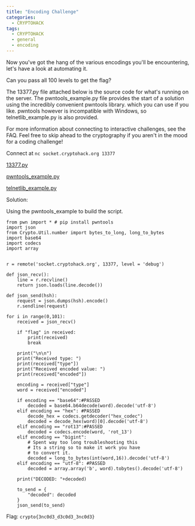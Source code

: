 ```yaml
---
title: "Encoding Challenge"
categories:
  - CRYPTOHACK
tags:
  - CRYPTOHACK
  - general
  - encoding
---
```


Now you've got the hang of the various encodings you'll be encountering, let's have a look at automating it.

Can you pass all 100 levels to get the flag?

The 13377.py file attached below is the source code for what's running on the server. The pwntools_example.py file provides the start of a solution using the incredibly convenient pwntools library. which you can use if you like. pwntools however is incompatible with Windows, so telnetlib_example.py is also provided.

For more information about connecting to interactive challenges, see the FAQ. Feel free to skip ahead to the cryptography if you aren't in the mood for a coding challenge!

Connect at `nc socket.cryptohack.org 13377`

[13377.py](https://github.com/Yorzaren/ctf/raw/master/CRYPTOHACK/13377_encoding_challenge.py)

[pwntools_example.py](https://github.com/Yorzaren/ctf/raw/master/CRYPTOHACK/pwntools_example_encoding_challenge.py)

[telnetlib_example.py](https://github.com/Yorzaren/ctf/raw/master/CRYPTOHACK/telnetlib_example_encoding_challenge.py)

Solution: 

Using the pwntools_example to build the script.

```
from pwn import * # pip install pwntools
import json
from Crypto.Util.number import bytes_to_long, long_to_bytes
import base64
import codecs
import array


r = remote('socket.cryptohack.org', 13377, level = 'debug')

def json_recv():
	line = r.recvline()
	return json.loads(line.decode())

def json_send(hsh):
	request = json.dumps(hsh).encode()
	r.sendline(request)

for i in range(0,101):
	received = json_recv()

	if "flag" in received:
		print(received)
		break

	print("\n\n")
	print("Received type: ")
	print(received["type"])
	print("Received encoded value: ")
	print(received["encoded"])

	encoding = received["type"]
	word = received["encoded"]

	if encoding == "base64":#PASSED
		decoded = base64.b64decode(word).decode('utf-8')
	elif encoding == "hex": #PASSED
		decode_hex = codecs.getdecoder("hex_codec")
		decoded = decode_hex(word)[0].decode('utf-8')
	elif encoding == "rot13":#PASSED
		decoded = codecs.encode(word, 'rot_13')
	elif encoding == "bigint":
		# Spent way too long troubleshooting this
		# Its a string so to make it work you have
		# to convert it.
		decoded = long_to_bytes(int(word,16)).decode('utf-8')
	elif encoding == "utf-8": #PASSED
		decoded = array.array('b', word).tobytes().decode('utf-8')

	print("DECODED: "+decoded)

	to_send = {
		"decoded": decoded
	}
	json_send(to_send)
```

Flag: `crypto{3nc0d3_d3c0d3_3nc0d3}`